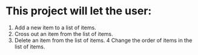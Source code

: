 <h1>This project will let the user:</h1>

1. Add a new item to a list of items.
2. Cross out an item from the list of items.
3. Delete an item from the list of items.
4 Change the order of items in the list of items.
